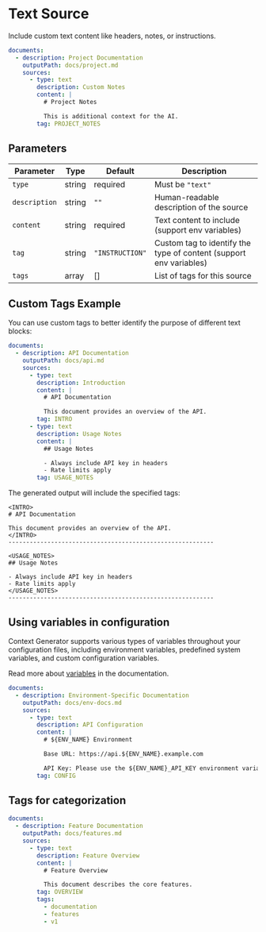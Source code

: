 # Text Source

Include custom text content like headers, notes, or instructions.

```yaml
documents:
  - description: Project Documentation
    outputPath: docs/project.md
    sources:
      - type: text
        description: Custom Notes
        content: |
          # Project Notes

          This is additional context for the AI.
        tag: PROJECT_NOTES
```

## Parameters

| Parameter     | Type   | Default         | Description                                                        |
|---------------|--------|-----------------|--------------------------------------------------------------------|
| `type`        | string | required        | Must be `"text"`                                                   |
| `description` | string | `""`            | Human-readable description of the source                           |
| `content`     | string | required        | Text content to include (support env variables)                    |
| `tag`         | string | `"INSTRUCTION"` | Custom tag to identify the type of content (support env variables) |
| `tags`        | array  | []              | List of tags for this source                                       |

## Custom Tags Example

You can use custom tags to better identify the purpose of different text blocks:

```yaml
documents:
  - description: API Documentation
    outputPath: docs/api.md
    sources:
      - type: text
        description: Introduction
        content: |
          # API Documentation

          This document provides an overview of the API.
        tag: INTRO
      - type: text
        description: Usage Notes
        content: |
          ## Usage Notes

          - Always include API key in headers
          - Rate limits apply
        tag: USAGE_NOTES
```

The generated output will include the specified tags:

```
<INTRO>
# API Documentation

This document provides an overview of the API.
</INTRO>
----------------------------------------------------------

<USAGE_NOTES>
## Usage Notes

- Always include API key in headers
- Rate limits apply
</USAGE_NOTES>
----------------------------------------------------------
```

## Using variables in configuration

Context Generator supports various types of variables throughout your configuration files, including environment
variables, predefined system variables, and custom configuration variables.

Read more about [variables](./variables.md) in the documentation.

```yaml
documents:
  - description: Environment-Specific Documentation
    outputPath: docs/env-docs.md
    sources:
      - type: text
        description: API Configuration
        content: |
          # ${ENV_NAME} Environment

          Base URL: https://api.${ENV_NAME}.example.com

          API Key: Please use the ${ENV_NAME}_API_KEY environment variable
        tag: CONFIG
```

## Tags for categorization

```yaml
documents:
  - description: Feature Documentation
    outputPath: docs/features.md
    sources:
      - type: text
        description: Feature Overview
        content: |
          # Feature Overview

          This document describes the core features.
        tag: OVERVIEW
        tags:
          - documentation
          - features
          - v1
```